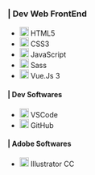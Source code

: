 ### | Dev Web FrontEnd
* <img src="https://github.com/douglas-moura/douglas-moura/assets/100165194/2eeae4f5-bc7b-4e5d-ae63-9161000c97da" width="18"> HTML5
* <img src="https://github.com/douglas-moura/douglas-moura/assets/100165194/ad984cfc-e5f7-4525-890c-0c13c2117810" width="18"> CSS3
* <img src="https://github.com/douglas-moura/douglas-moura/assets/100165194/fe6144aa-d99b-4c86-b3b5-06b878c57a52" width="18"> JavaScript
* <img src="https://github.com/douglas-moura/douglas-moura/assets/100165194/ba1abbd2-28d4-498b-a886-8647dc918551" width="18"> Sass
* <img src="https://github.com/douglas-moura/douglas-moura/assets/100165194/f539ffa6-6099-4e9a-8196-637ce35e413e" width="18"> Vue.Js 3

#### | Dev Softwares
* <img src="https://github.com/douglas-moura/douglas-moura/assets/100165194/6bd08354-0d79-4c6d-956e-1a09a26d3634" width="18"> VSCode
* <img src="https://github.com/douglas-moura/douglas-moura/assets/100165194/b14167bd-c591-4c77-927a-c24a10e7bf5f" width="18"> GitHub

#### | Adobe Softwares
* <img src="https://github.com/douglas-moura/douglas-moura/assets/100165194/e2aef7bb-281d-4ccf-9919-c714f2590a4a" width="18"> Illustrator CC
